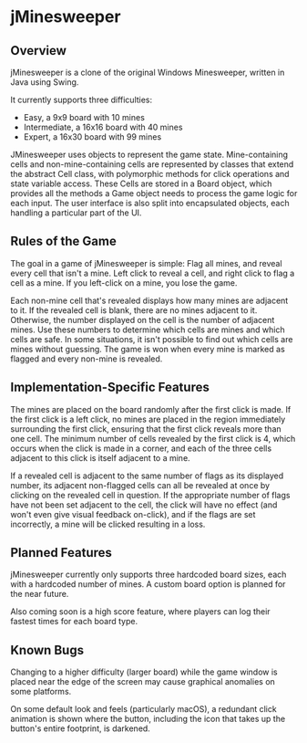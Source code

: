 # jMinesweeper

## Overview

jMinesweeper is a clone of the original Windows Minesweeper, written in Java 
using Swing. 

It currently supports three difficulties:

* Easy, a 9x9 board with 10 mines
* Intermediate, a 16x16 board with 40 mines
* Expert, a 16x30 board with 99 mines

JMinesweeper uses objects to represent the game state. Mine-containing cells
and non-mine-containing cells are represented by classes that extend the
abstract Cell class, with polymorphic methods for click operations and state
variable access. These Cells are stored in a Board object, which provides all
the methods a Game object needs to process the game logic for each input. The
user interface is also split into encapsulated objects, each handling a
particular part of the UI.

## Rules of the Game

The goal in a game of jMinesweeper is simple: Flag all mines, and reveal every
cell that isn't a mine. Left click to reveal a cell, and right click to flag a
cell as a mine. If you left-click on a mine, you lose the game.

Each non-mine cell that's revealed displays how many mines are adjacent to it.
If the revealed cell is blank, there are no mines adjacent to it. Otherwise,
the number displayed on the cell is the number of adjacent mines. Use these
numbers to determine which cells are mines and which cells are safe. In some
situations, it isn't possible to find out which cells are mines without
guessing. The game is won when every mine is marked as flagged and every
non-mine is revealed.

## Implementation-Specific Features

The mines are placed on the board randomly after the first click is made. If
the first click is a left click, no mines are placed in the region immediately 
surrounding the first click, ensuring that the first click reveals more than 
one cell. The minimum number of cells revealed by the first click is 4, which
occurs when the click is made in a corner, and each of the three cells adjacent
to this click is itself adjacent to a mine.

If a revealed cell is adjacent to the same number of flags as its displayed
number, its adjacent non-flagged cells can all be revealed at once by clicking
on the revealed cell in question. If the appropriate number of flags have not
been set adjacent to the cell, the click will have no effect (and won't even
give visual feedback on-click), and if the flags are set incorrectly, a mine
will be clicked resulting in a loss.

## Planned Features

jMinesweeper currently only supports three hardcoded board sizes, each with
a hardcoded number of mines. A custom board option is planned for the near
future.

Also coming soon is a high score feature, where players can log their fastest
times for each board type.

## Known Bugs

Changing to a higher difficulty (larger board) while the game window is placed
near the edge of the screen may cause graphical anomalies on some platforms.

On some default look and feels (particularly macOS), a redundant click
animation is shown where the button, including the icon that takes up the
button's entire footprint, is darkened. 
